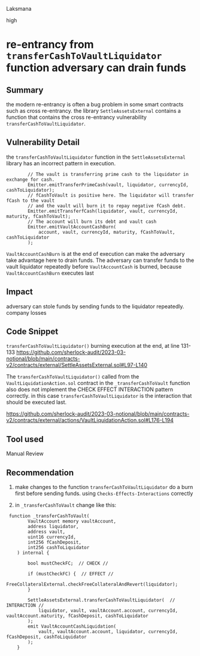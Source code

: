Laksmana

high

# re-entrancy from ``transferCashToVaultLiquidator`` function adversary can drain funds

## Summary
the modern re-entrancy is often a bug problem in some smart contracts such as cross re-entrancy.
the library ``SettleAssetsExternal`` contains a function that contains the cross re-entrancy vulnerability ``transferCashToVaultLiquidator``.

## Vulnerability Detail
the ``transferCashToVaultLiquidator`` function in the ``SettleAssetsExternal`` library has an incorrect pattern in execution.
```solidity
        // The vault is transferring prime cash to the liquidator in exchange for cash.
        Emitter.emitTransferPrimeCash(vault, liquidator, currencyId, cashToLiquidator);
        // fCashToVault is positive here. The liquidator will transfer fCash to the vault
        // and the vault will burn it to repay negative fCash debt.
        Emitter.emitTransferfCash(liquidator, vault, currencyId, maturity, fCashToVault);
        // The account will burn its debt and vault cash
        Emitter.emitVaultAccountCashBurn(
            account, vault, currencyId, maturity, fCashToVault, cashToLiquidator
        );
```
 ``VaultAccountCashBurn`` is at the end of execution can make the adversary take advantage here to drain funds.
The adversary can transfer funds to the vault liquidator repeatedly before ``VaultAccountCash`` is burned, because ``VaultAccountCashBurn`` executes last 

## Impact
adversary can stole funds by sending funds to the liquidator repeatedly.
company losses 

## Code Snippet
`transferCashToVaultLiquidator()` burning execution at the end, at line 131-133
https://github.com/sherlock-audit/2023-03-notional/blob/main/contracts-v2/contracts/external/SettleAssetsExternal.sol#L97-L140

The `transferCashToVaultLiquidator()` called from the `VaultLiquidationAction.sol` contract in the `_transferCashToVault` function also does not implement the CHECK EFFECT INTERACTION pattern correctly.
in this case `transferCashToVaultLiquidator` is the interaction that should be executed last.

https://github.com/sherlock-audit/2023-03-notional/blob/main/contracts-v2/contracts/external/actions/VaultLiquidationAction.sol#L176-L194

## Tool used

Manual Review

## Recommendation
1. make changes to the function ``transferCashToVaultLiquidator`` do a burn first before sending funds.
using ``Checks-Effects-Interactions`` correctly

2. in ``_transferCashToVault``  change like this:
```solidity
 function _transferCashToVault(
        VaultAccount memory vaultAccount,
        address liquidator,
        address vault,
        uint16 currencyId,
        int256 fCashDeposit,
        int256 cashToLiquidator
    ) internal {

        bool mustCheckFC;  // CHECK //

        if (mustCheckFC) {  // EFFECT //
            FreeCollateralExternal.checkFreeCollateralAndRevert(liquidator);
        }

        SettleAssetsExternal.transferCashToVaultLiquidator(  // INTERACTION //
            liquidator, vault, vaultAccount.account, currencyId, vaultAccount.maturity, fCashDeposit, cashToLiquidator
        );
        emit VaultAccountCashLiquidation(
            vault, vaultAccount.account, liquidator, currencyId, fCashDeposit, cashToLiquidator
        );
    }
```



